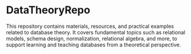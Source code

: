 # DataTheoryRepo
This repository contains materials, resources, and practical examples related to database theory. It covers fundamental topics such as relational models, schema design, normalization, relational algebra, and more, to support learning and teaching databases from a theoretical perspective.
